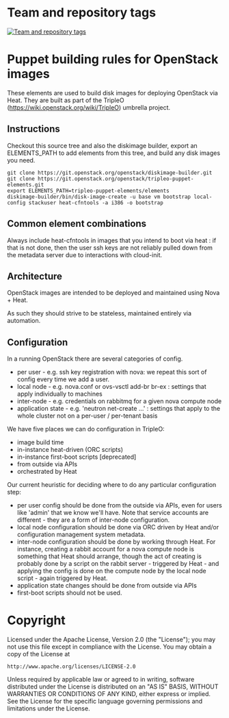 Team and repository tags
========================

[![Team and repository tags](http://governance.openstack.org/badges/tripleo-puppet-elements.svg)](http://governance.openstack.org/reference/tags/index.html)

<!-- Change things from this point on -->

Puppet building rules for OpenStack images
==========================================

These elements are used to build disk images for deploying OpenStack via Heat.
They are built as part of the TripleO (https://wiki.openstack.org/wiki/TripleO)
umbrella project.

Instructions
------------

Checkout this source tree and also the diskimage builder, export an
ELEMENTS\_PATH to add elements from this tree, and build any disk images you
need.

	git clone https://git.openstack.org/openstack/diskimage-builder.git
	git clone https://git.openstack.org/openstack/tripleo-puppet-elements.git
	export ELEMENTS_PATH=tripleo-puppet-elements/elements
	diskimage-builder/bin/disk-image-create -u base vm bootstrap local-config stackuser heat-cfntools -a i386 -o bootstrap

Common element combinations
---------------------------

Always include heat-cfntools in images that you intend to boot via heat : if
that is not done, then the user ssh keys are not reliably pulled down from the
metadata server due to interactions with cloud-init.

Architecture
------------

OpenStack images are intended to be deployed and maintained using Nova + Heat.

As such they should strive to be stateless, maintained entirely via automation.

Configuration
-------------

In a running OpenStack there are several categories of config.

 - per user - e.g. ssh key registration with nova: we repeat this sort
   of config every time we add a user.
 - local node - e.g. nova.conf or ovs-vsctl add-br br-ex : settings that
   apply individually to machines
 - inter-node - e.g. credentials on rabbitmq for a given nova compute node
 - application state - e.g. 'neutron net-create ...' : settings that
   apply to the whole cluster not on a per-user / per-tenant basis

We have five places we can do configuration in TripleO:
 - image build time
 - in-instance heat-driven (ORC scripts)
 - in-instance first-boot scripts [deprecated]
 - from outside via APIs
 - orchestrated by Heat

Our current heuristic for deciding where to do any particular configuration
step:
 - per user config should be done from the outside via APIs, even for
   users like 'admin' that we know we'll have. Note that service accounts
   are different - they are a form of inter-node configuration.
 - local node configuration should be done via ORC driven by Heat and/or
   configuration management system metadata.
 - inter-node configuration should be done by working through Heat. For
   instance, creating a rabbit account for a nova compute node is something
   that Heat should arrange, though the act of creating is probably done by a
   script on the rabbit server - triggered by Heat - and applying the config is
   done on the compute node by the local node script - again triggered by Heat.
 - application state changes should be done from outside via APIs
 - first-boot scripts should not be used.


Copyright
=========

Licensed under the Apache License, Version 2.0 (the "License"); you may
not use this file except in compliance with the License. You may obtain
a copy of the License at

    http://www.apache.org/licenses/LICENSE-2.0

Unless required by applicable law or agreed to in writing, software
distributed under the License is distributed on an "AS IS" BASIS, WITHOUT
WARRANTIES OR CONDITIONS OF ANY KIND, either express or implied. See the
License for the specific language governing permissions and limitations
under the License.
